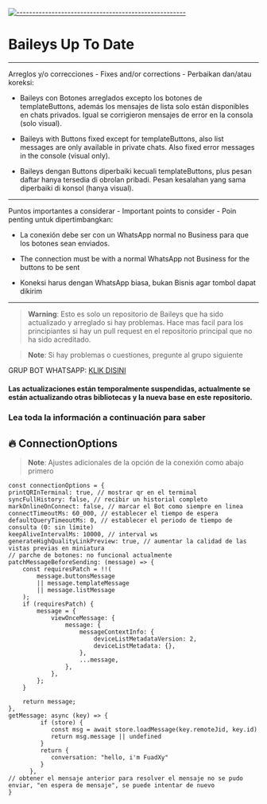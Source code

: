 [![-----------------------------------------------------](https://raw.githubusercontent.com/andreasbm/readme/master/assets/lines/colored.png)](#table-of-contents)
# Baileys Up To Date

 ------
 Arreglos y/o correcciones - Fixes and/or corrections - Perbaikan dan/atau koreksi:
 
 - Baileys con Botones arreglados excepto los botones de templateButtons, además los mensajes de lista solo están disponibles en chats privados. Igual se corrigieron mensajes de error en la consola (solo visual).
 
 - Baileys with Buttons fixed except for templateButtons, also list messages are only available in private chats. Also fixed error messages in the console (visual only).
 
 - Baileys dengan Buttons diperbaiki kecuali templateButtons, plus pesan daftar hanya tersedia di obrolan pribadi. Pesan kesalahan yang sama diperbaiki di konsol (hanya visual).
 ------
 Puntos importantes a considerar - Important points to consider - Poin penting untuk dipertimbangkan:
 
 - La conexión debe ser con un WhatsApp normal no Business para que los botones sean enviados.
 
 - The connection must be with a normal WhatsApp not Business for the buttons to be sent
 
 - Koneksi harus dengan WhatsApp biasa, bukan Bisnis agar tombol dapat dikirim
 ------

 > **Warning**: Esto es solo un repositorio de Baileys que ha sido actualizado y arreglado si hay problemas. Hace mas facil para los principiantes si hay un pull request en el repositorio principal que no ha sido acreditado.
 
 > **Note**: Si hay problemas o cuestiones, pregunte al grupo siguiente
 
GRUP BOT WHATSAPP: [KLIK DISINI](https://chat.whatsapp.com/EAR7T7H59vOJz8KcwMP179)

#### Las actualizaciones están temporalmente suspendidas, actualmente se están actualizando otras bibliotecas y la nueva base en este repositorio.

### Lea toda la información a continuación para saber

## 🔥 ConnectionOptions
> **Note**: Ajustes adicionales de la opción de la conexión como abajo primero
```
const connectionOptions = {
printQRInTerminal: true, // mostrar qr en el terminal
syncFullHistory: false, // recibir un historial completo
markOnlineOnConnect: false, // marcar el Bot como siempre en linea
connectTimeoutMs: 60_000, // establecer el tiempo de espera
defaultQueryTimeoutMs: 0, // establecer el periodo de tiempo de consulta (0: sin límite)
keepAliveIntervalMs: 10000, // interval ws
generateHighQualityLinkPreview: true, // aumentar la calidad de las vistas previas en miniatura
// parche de botones: no funcional actualmente
patchMessageBeforeSending: (message) => {
    const requiresPatch = !!(
        message.buttonsMessage 
        || message.templateMessage
        || message.listMessage
    );
    if (requiresPatch) {
        message = {
            viewOnceMessage: {
                message: {
                    messageContextInfo: {
                        deviceListMetadataVersion: 2,
                        deviceListMetadata: {},
                    },
                    ...message,
                },
            },
        };
    }

    return message;
},
getMessage: async (key) => {
         if (store) {
            const msg = await store.loadMessage(key.remoteJid, key.id)
            return msg.message || undefined
         }
         return {
            conversation: "hello, i'm FuadXy"
         }
      },
// obtener el mensaje anterior para resolver el mensaje no se pudo enviar, "en espera de mensaje", se puede intentar de nuevo
}
```
